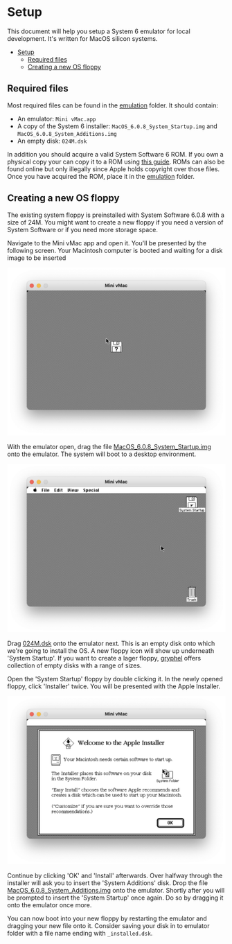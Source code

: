 # Setup

This document will help you setup a System 6 emulator for local development. It's written for MacOS silicon systems.

- [Setup](#setup)
  - [Required files](#required-files)
  - [Creating a new OS floppy](#creating-a-new-os-floppy)


## Required files

Most required files can be found in the [emulation](emulation) folder. It should contain:

- An emulator: `Mini vMac.app`
- A copy of the System 6 installer: `MacOS_6.0.8_System_Startup.img` and `MacOS_6.0.8_System_Additions.img`
- An empty disk: `024M.dsk`

In addition you should acquire a valid System Software 6 ROM. If you own a physical copy your can copy it to a ROM using [this guide](https://www.gryphel.com/c/minivmac/extras/copyroms/index.html). ROMs can also be found online but only illegally since Apple holds copyright over those files. Once you have acquired the ROM, place it in the [emulation](../emulation/) folder.

## Creating a new OS floppy

The existing system floppy is preinstalled with System Software 6.0.8 with a size of 24M. You might want to create a new floppy if you need a version of System Software or if you need more storage space.

Navigate to the Mini vMac app and open it. You'll be presented by the following screen. Your Macintosh computer is booted and waiting for a disk image to be inserted

![Mini vMac waiting for a disk image](./images/Mini%20vMac%20boot.png)

With the emulator open, drag the file [MacOS_6.0.8_System_Startup.img](../emulation/MacOS_6.0.8_System_Startup.img) onto the emulator. The system will boot to a desktop environment.

![Mini vMac booted into a desktop environment](./images/Mini%20vMac%20startup.png)

Drag [024M.dsk](../emulation/024M.dsk) onto the emulator next. This is an empty disk onto which we're going to install the OS. A new floppy icon will show up underneath 'System Startup'. If you want to create a lager floppy, [gryphel](https://www.gryphel.com/c/minivmac/extras/blanks/index.html) offers collection of empty disks with a range of sizes.

Open the 'System Startup' floppy by double clicking it. In the newly opened floppy, click 'Installer' twice. You will be presented with the Apple Installer.

![Mini vMac Apple Installer](./images/Mini%20vMac%20Apple%20installer.png)

Continue by clicking 'OK' and 'Install' afterwards. Over halfway through the installer will ask you to insert the 'System Additions' disk. Drop the file [MacOS_6.0.8_System_Additions.img](../emulation/MacOS_6.0.8_System_Additions.img) onto the emulator. Shortly after you will be prompted to insert the 'System Startup' once again. Do so by dragging it onto the emulator once more.

You can now boot into your new floppy by restarting the emulator and dragging your new file onto it. Consider saving your disk in to emulator folder with a file name ending with `_installed.dsk`.
